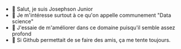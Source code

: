 - 👋 Salut, je suis Josephson Junior
- 👀 Je m'intéresse surtout à ce qu'on appelle communement "Data science"
- 🌱 J'essaie de m'améliorer dans ce domaine puisqu'il semble assez profond
- 💞️ Si Github permettait de se faire des amis, ça me tente toujours.


<!---
JrRzf007/JrRzf007 is a ✨ special ✨ repository because its `README.md` (this file) appears on your GitHub profile.
You can click the Preview link to take a look at your changes.
--->
